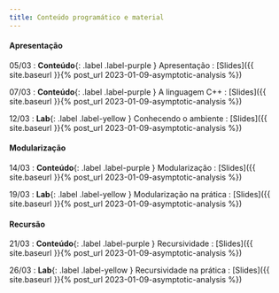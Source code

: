 ```yaml
---
title: Conteúdo programático e material
---
```


#### Apresentação

05/03
: **Conteúdo**{: .label .label-purple } Apresentação
  : [Slides]({{ site.baseurl }}{% post_url 2023-01-09-asymptotic-analysis %})

07/03
: **Conteúdo**{: .label .label-purple } A linguagem C++
  : [Slides]({{ site.baseurl }}{% post_url 2023-01-09-asymptotic-analysis %})

12/03
: **Lab**{: .label .label-yellow } Conhecendo o ambiente
  : [Slides]({{ site.baseurl }}{% post_url 2023-01-09-asymptotic-analysis %})


#### Modularização

14/03
: **Conteúdo**{: .label .label-purple } Modularização
  : [Slides]({{ site.baseurl }}{% post_url 2023-01-09-asymptotic-analysis %})

19/03
: **Lab**{: .label .label-yellow } Modularização na prática
  : [Slides]({{ site.baseurl }}{% post_url 2023-01-09-asymptotic-analysis %})

#### Recursão

21/03
: **Conteúdo**{: .label .label-purple } Recursividade
  : [Slides]({{ site.baseurl }}{% post_url 2023-01-09-asymptotic-analysis %})

26/03
: **Lab**{: .label .label-yellow } Recursividade na prática
  : [Slides]({{ site.baseurl }}{% post_url 2023-01-09-asymptotic-analysis %})